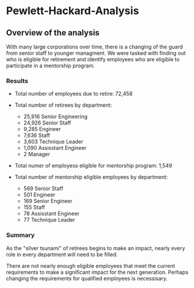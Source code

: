 # Pewlett-Hackard-Analysis

## Overview of the analysis

  With many large corporations over time, there is a changing of the guard from senior staff to younger managment. We were tasked with finding out who is eligible for retirement and identify employees who are eligible to participate in a mentorship program.
  
### Results

  - Total number of employees due to retire: 72,458
  
  - Total number of retirees by department:
    -   25,916 Senior Engineering
    -   24,926 Senior Staff
    -   9,285 Engineer
    -   7,636 Staff
    -   3,603 Technique Leader
    -   1,090 Assisstant Engineer
    -   2 Manager
    
  - Total numer of employess eligible for mentorship program: 1,549 
  
  - Total number of mentorship eligible employees by department:
    -   569 Senior Staff
    -   501 Engineer
    -   169 Senior Engineer
    -   155 Staff
    -   78 Assisstant Engineer
    -   77 Technique Leader
  
  
### Summary

  As the "silver tsunami" of retirees begins to make an impact, nearly every role in every department will need to be filled. 
    
  There are not nearly enough eligible employees that meet the current requirements to make a significant impact for the next generation. Perhaps changing the requirements for qualified employees is necessisary.
